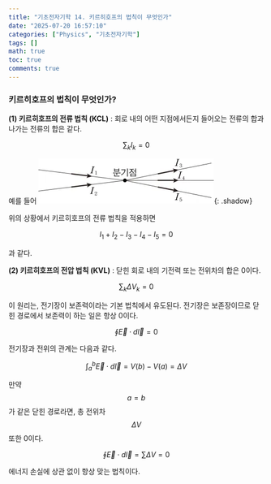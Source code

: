 ```yaml
---
title: "기초전자기학 14. 키르히호프의 법칙이 무엇인가"
date: "2025-07-20 16:57:10"
categories: ["Physics", "기초전자기학"]
tags: []
math: true
toc: true
comments: true
---
```


### 키르히호프의 법칙이 무엇인가?
**(1) 키르히호프의 전류 법칙 (KCL)** : 회로 내의 어떤 지점에서든지 들어오는 전류의 합과 나가는 전류의 합은 같다.

$$
\sum_{k} I_{k} = 0
$$

예를 들어
![L3Qk2fpt4b2PkR5ZS5O2a_FyQn-j2OM8cGGb9MFvbXSTYfesp16KcpHKB2LueJ93upnfKSr7DFClQUoCrUvJKSG59NVPLdErNBoUs35Mcl80VKJ3GzjkdSxF5Q21_dRy7z-JscKYMcT8cllxpFV-7g.webp](/assets/img/posts/L3Qk2fpt4b2PkR5ZS5O2a_FyQn-j2OM8cGGb9MFvbXSTYfesp16KcpHKB2LueJ93upnfKSr7DFClQUoCrUvJKSG59NVPLdErNBoUs35Mcl80VKJ3GzjkdSxF5Q21_dRy7z-JscKYMcT8cllxpFV-7g.webp){: .shadow}

위의 상황에서 키르히호프의 전류 법칙을 적용하면

$$
I_{1} + I_{2} - I_{3} - I_{4} - I_{5} = 0
$$

과 같다.

**(2) 키르히호프의 전압 법칙 (KVL)** : 닫힌 회로 내의 기전력 또는 전위차의 합은 0이다.

$$
\sum_{k} \Delta V_{k} = 0
$$

이 원리는, 전기장이 보존력이라는 기본 법칙에서 유도된다. 전기장은 보존장이므로 닫힌 경로에서 보존력이 하는 일은 항상 0이다.

$$
\oint \vec{E} \cdot d\vec{l} = 0
$$

전기장과 전위의 관계는 다음과 같다.

$$
\int_{a}^{b} \vec{E} \cdot d\vec{l} = V(b)-V(a) = \Delta V
$$

만약 $$a=b$$가 같은 닫힌 경로라면, 총 전위차 $$\Delta V$$ 또한 0이다.

$$
\oint \vec{E} \cdot d\vec{l} = \sum\Delta V = 0
$$

에너지 손실에 상관 없이 항상 맞는 법칙이다.